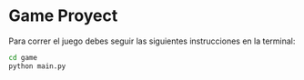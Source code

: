 # Game Proyect

Para correr el juego debes seguir las siguientes instrucciones en la terminal:

```sh
cd game
python main.py
```
